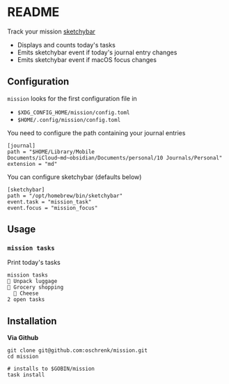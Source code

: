 # README

Track your mission [sketchybar](https://github.com/FelixKratz/SketchyBar)

- Displays and counts today's tasks
- Emits sketchybar event  if today's journal entry changes
- Emits sketchybar event if macOS focus changes

## Configuration

`mission` looks for the first configuration file in

- `$XDG_CONFIG_HOME/mission/config.toml`
- `$HOME/.config/mission/config.toml`

You need to configure the path containing your journal entries

```
[journal]
path = "$HOME/Library/Mobile Documents/iCloud~md~obsidian/Documents/personal/10 Journals/Personal"
extension = "md"
```

You can configure sketchybar (defaults below)

```
[sketchybar]
path = "/opt/homebrew/bin/sketchybar"
event.task = "mission_task"
event.focus = "mission_focus"
```
## Usage

### `mission tasks`

Print today's tasks

```
mission tasks
󰄴 Unpack luggage
󰝦 Grocery shopping
  󰝦 Cheese
2 open tasks
```

## Installation

**Via Github**

```
git clone git@github.com:oschrenk/mission.git
cd mission

# installs to $GOBIN/mission
task install
```
````
